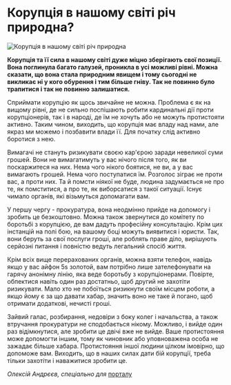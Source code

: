 Корупція в нашому світі річ природна?
====

![Корупція в нашому світі річ природна](http://ng89.ru/sites/default/files/images/korruptsiya.jpg)

**Корупція та її сила в нашому світі дуже міцно зберігають свої позиції. Вона поглинула багато галузей, проникла в усі можливі рівні. Можна сказати, що вона стала природним явищем і тому сьогодні не викликає ні у кого обурення і тим більше гніву. Так не повинно було трапитися і так не повинно залишатися.**

Сприймати корупцію як щось звичайне не можна. Проблема є як на вищому рівні, де не сильно поспішають робити кардинальні дії проти корупціонерів, так і в народі, де їм не хочуть або не можуть протистояти активно. Таким чином, виходить, що корупція має владу над нами, але якраз ми можемо і позбавити влади її. Для початку слід активно боротися з нею.

Вимагачі не стануть ризикувати своєю кар'єрою заради невеликої суми грошей. Вони не вимагатимуть у вас нічого після того, як ви поскаржитеся на них. Нема чого нікого боятися, не ви, а у вас вимагають грошей. Нема чого поступатися їм. Розголос зіграє не проти вас, а проти них. Та й помсти ніякої не буде, людина задумається не про те, як помститися, а про те, як виборсатися з такої ситуації. Існує чимало органів, які візьмуться допомагати вам.

У першу чергу - прокуратура, вона неодмінно прийде на допомогу і зробить це безкоштовно. Можна також звернутися до комітету по боротьбі з корупцією, де вам дадуть професійну консультацію. Крім цих інстанцій на полі бою, на вашому боці можуть виявитися і юристи. Так, вони беруть за свої послуги гроші, але роблять праве діло, вирішують серйозні питання і повністю ведуть легальний спосіб життя.

Крім всіх вище перерахованих органів, можна взяти телефон, навідь якщо у вас айфон 5s золотой, вам потрібно лише зателефонувати на гарячу анонімну лінію, яка веде боротьбу з корупціонерами. Повірте, обпектися навіть один раз достатньо, щоб другий не захотіти ризикувати. Мало хто не побоїться ризикнути своїм місцем роботи, а якщо йому є за що давати хабар, значить воно не таке й погано, щоб отримати додаткові, нечисті гроші.

Зайвий галас, розбирання, недовіри з боку колег і начальства, а також втручання прокуратури не сподобається нікому. Можливо, і вийде один раз відімкнутися, але зробити це двічі вже не вийде. Ваше протистояння може допомогти іншим, тому як чиновник або уповноважена особа не зажадає більше хабара. Протистояння іншої людини цілком імовірно, що допоможе вам. Виходить, що в наших силах дати бій корупції, треба тільки захотіти і наважитися зробити це.

*Олексій Андрєєв, спеціально для* [порталу](www.google.com)


